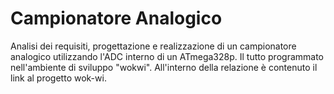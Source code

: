 # Campionatore Analogico
Analisi dei requisiti, progettazione e realizzazione di un campionatore analogico utilizzando l'ADC interno di un ATmega328p. Il tutto programmato nell'ambiente di sviluppo "wokwi". All'interno della relazione è contenuto il link al progetto wok-wi.
